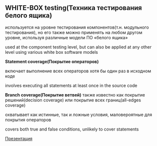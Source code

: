 ## WHITE-BOX testing(Техника тестирования белого ящика)
используется на уровне тестирования компонентов(т.н. модульного тестирования), но его также можно применять на любом другом уровне, используя различные модели ПО «белого ящика»


used at the component testing level, but can also be applied at any other level using various white box software models


**Statement coverage(Покрытие операторов)**


включает выполнение всех операторов хотя бы один раз в исходном коде


involves executing all statements at least once in the source code


**Branch coverage(Покрытие ветвей)**
также известно как покрытие решений(decision coverage) или покрытие всех границ(all-edges coverage)


охватывает как истинные, так и ложные условия, маловероятные для покрытия операторов


covers both true and false conditions, unlikely to cover statements


[Презентация](https://docs.google.com/presentation/d/1yvwkvPDSZTZYUrMa7WFrPW8zpD-Zd3X3/edit?usp=share_link&ouid=116447005932578256378&rtpof=true&sd=true)



